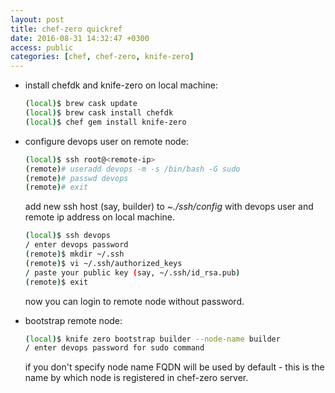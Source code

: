 ```yaml
---
layout: post
title: chef-zero quickref
date: 2016-08-31 14:32:47 +0300
access: public
categories: [chef, chef-zero, knife-zero]
---
```


- install chefdk and knife-zero on local machine:

  ```sh
  (local)$ brew cask update
  (local)$ brew cask install chefdk
  (local)$ chef gem install knife-zero
  ```

- configure devops user on remote node:

  ```sh
  (local)$ ssh root@<remote-ip>
  (remote)# useradd devops -m -s /bin/bash -G sudo
  (remote)# passwd devops
  (remote)# exit
  ```

  add new ssh host (say, builder) to _~./ssh/config_ with devops user
  and remote ip address on local machine.

  ```sh
  (local)$ ssh devops
  / enter devops password
  (remote)$ mkdir ~/.ssh
  (remote)$ vi ~/.ssh/authorized_keys
  / paste your public key (say, ~/.ssh/id_rsa.pub)
  (remote)$ exit
  ```

  now you can login to remote node without password.

- bootstrap remote node:

  ```sh
  (local)$ knife zero bootstrap builder --node-name builder
  / enter devops password for sudo command
  ```

  if you don't specify node name FQDN will be used by default -
  this is the name by which node is registered in chef-zero server.
